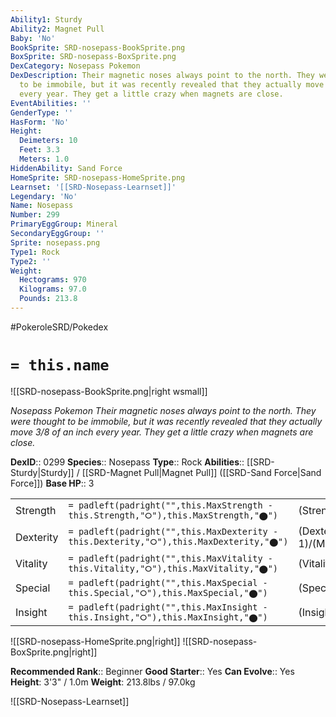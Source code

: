 ```yaml
---
Ability1: Sturdy
Ability2: Magnet Pull
Baby: 'No'
BookSprite: SRD-nosepass-BookSprite.png
BoxSprite: SRD-nosepass-BoxSprite.png
DexCategory: Nosepass Pokemon
DexDescription: Their magnetic noses always point to the north. They were thought
  to be immobile, but it was recently revealed that they actually move 3/8 of an inch
  every year. They get a little crazy when magnets are close.
EventAbilities: ''
GenderType: ''
HasForm: 'No'
Height:
  Deimeters: 10
  Feet: 3.3
  Meters: 1.0
HiddenAbility: Sand Force
HomeSprite: SRD-nosepass-HomeSprite.png
Learnset: '[[SRD-Nosepass-Learnset]]'
Legendary: 'No'
Name: Nosepass
Number: 299
PrimaryEggGroup: Mineral
SecondaryEggGroup: ''
Sprite: nosepass.png
Type1: Rock
Type2: ''
Weight:
  Hectograms: 970
  Kilograms: 97.0
  Pounds: 213.8
---
```


#PokeroleSRD/Pokedex

# `= this.name`

![[SRD-nosepass-BookSprite.png|right wsmall]]

*Nosepass Pokemon*
*Their magnetic noses always point to the north. They were thought to be immobile, but it was recently revealed that they actually move 3/8 of an inch every year. They get a little crazy when magnets are close.*

**DexID**:: 0299
**Species**:: Nosepass
**Type**:: Rock
**Abilities**:: [[SRD-Sturdy|Sturdy]] / [[SRD-Magnet Pull|Magnet Pull]] ([[SRD-Sand Force|Sand Force]])
**Base HP**:: 3

|           |                                                                                        |                                          |
| --------- | -------------------------------------------------------------------------------------- | ---------------------------------------- |
| Strength  | `= padleft(padright("",this.MaxStrength - this.Strength,"⭘"),this.MaxStrength,"⬤")`    | (Strength::2)/(MaxStrength::4)   |
| Dexterity | `= padleft(padright("",this.MaxDexterity - this.Dexterity,"⭘"),this.MaxDexterity,"⬤")` | (Dexterity:: 1)/(MaxDexterity::3) |
| Vitality  | `= padleft(padright("",this.MaxVitality - this.Vitality,"⭘"),this.MaxVitality,"⬤")`    | (Vitality::3)/(MaxVitality::7)   |
| Special   | `= padleft(padright("",this.MaxSpecial - this.Special,"⭘"),this.MaxSpecial,"⬤")`       | (Special::2)/(MaxSpecial::4)     |
| Insight   | `= padleft(padright("",this.MaxInsight - this.Insight,"⭘"),this.MaxInsight,"⬤")`       | (Insight::2)/(MaxInsight::5)     |

![[SRD-nosepass-HomeSprite.png|right]]
![[SRD-nosepass-BoxSprite.png|right]]

**Recommended Rank**:: Beginner
**Good Starter**:: Yes
**Can Evolve**:: Yes
**Height**: 3'3" / 1.0m
**Weight**: 213.8lbs / 97.0kg

![[SRD-Nosepass-Learnset]]